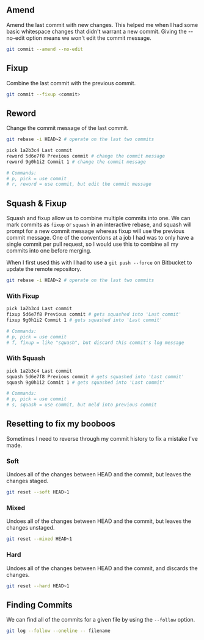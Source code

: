 ## Amend

Amend the last commit with new changes. This helped me when I had some basic whitespace changes that didn't warrant a new commit. Giving the --no-edit option means we won't edit the commit message.

```bash
git commit --amend --no-edit
```

## Fixup

Combine the last commit with the previous commit.

```bash
git commit --fixup <commit>
```

## Reword

Change the commit message of the last commit.

```bash
git rebase -i HEAD~2 # operate on the last two commits
```

```bash
pick 1a2b3c4 Last commit
reword 5d6e7f8 Previous commit # change the commit message
reword 9g0h1i2 Commit 1 # change the commit message

# Commands:
# p, pick = use commit
# r, reword = use commit, but edit the commit message
```

## Squash & Fixup

Squash and fixup allow us to combine multiple commits into one. We can mark commits as `fixup` or `squash` in an interactive rebase, and squash will prompt for a new commit message whereas fixup will use the previous commit message. One of the conventions at a job I had was to only have a single commit per pull request, so I would use this to combine all my commits into one before merging.

When I first used this with I had to use a `git push --force` on Bitbucket to update the remote repository.

```bash
git rebase -i HEAD~2 # operate on the last two commits
```

### With Fixup

```bash
pick 1a2b3c4 Last commit
fixup 5d6e7f8 Previous commit # gets squashed into 'Last commit'
fixup 9g0h1i2 Commit 1 # gets squashed into 'Last commit'

# Commands:
# p, pick = use commit
# f, fixup = like "squash", but discard this commit's log message
```

### With Squash

```bash
pick 1a2b3c4 Last commit
squash 5d6e7f8 Previous commit # gets squashed into 'Last commit'
squash 9g0h1i2 Commit 1 # gets squashed into 'Last commit'

# Commands:
# p, pick = use commit
# s, squash = use commit, but meld into previous commit
```

## Resetting to fix my booboos

Sometimes I need to reverse through my commit history to fix a mistake I've made.

### Soft

Undoes all of the changes between HEAD and the commit, but leaves the changes staged.

```bash
git reset --soft HEAD~1
```

### Mixed

Undoes all of the changes between HEAD and the commit, but leaves the changes unstaged.

```bash
git reset --mixed HEAD~1
```

### Hard

Undoes all of the changes between HEAD and the commit, and discards the changes.

```bash
git reset --hard HEAD~1
```

## Finding Commits

We can find all of the commits for a given file by using the `--follow` option.

```bash
git log --follow --oneline -- filename
```
